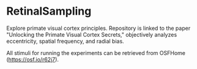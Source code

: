 # RetinalSampling
Explore primate visual cortex principles. Repository is linked to the paper "Unlocking the Primate Visual Cortex Secrets," objectively analyzes eccentricity, spatial frequency, and radial bias.

All stimuli for running the experiments can be retrieved from OSFHome (https://osf.io/r62j7).
